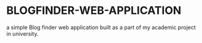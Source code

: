 # BLOGFINDER-WEB-APPLICATION
a simple Blog finder web application built as a part of my academic project in university.
